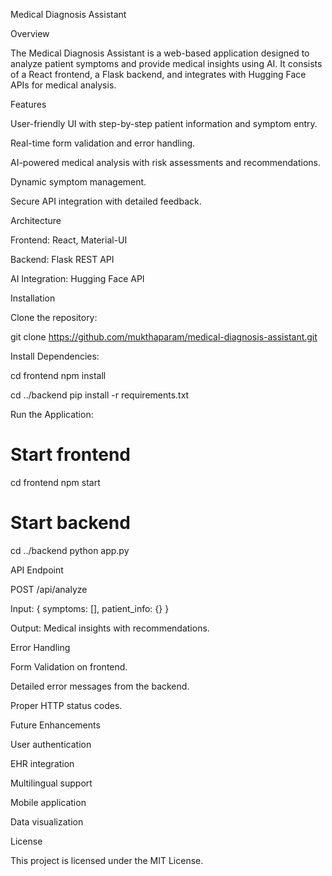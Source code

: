 Medical Diagnosis Assistant

Overview

The Medical Diagnosis Assistant is a web-based application designed to analyze patient symptoms and provide medical insights using AI. It consists of a React frontend, a Flask backend, and integrates with Hugging Face APIs for medical analysis.

Features

User-friendly UI with step-by-step patient information and symptom entry.

Real-time form validation and error handling.

AI-powered medical analysis with risk assessments and recommendations.

Dynamic symptom management.

Secure API integration with detailed feedback.

Architecture

Frontend: React, Material-UI

Backend: Flask REST API

AI Integration: Hugging Face API

Installation

Clone the repository:

git clone https://github.com/mukthaparam/medical-diagnosis-assistant.git

Install Dependencies:

cd frontend
npm install

cd ../backend
pip install -r requirements.txt

Run the Application:

# Start frontend
cd frontend
npm start

# Start backend
cd ../backend
python app.py

API Endpoint

POST /api/analyze

Input: { symptoms: [], patient_info: {} }

Output: Medical insights with recommendations.

Error Handling

Form Validation on frontend.

Detailed error messages from the backend.

Proper HTTP status codes.

Future Enhancements

User authentication

EHR integration

Multilingual support

Mobile application

Data visualization

License

This project is licensed under the MIT License.
